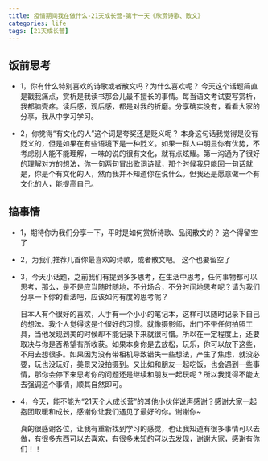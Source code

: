 ```yaml
---
title: 疫情期间我在做什么-21天成长营-第十一天《欣赏诗歌、散文》
categories: life
tags: [21天成长营]
---
```


## 饭前思考

- 1，你有什么特别喜欢的诗歌或者散文吗？为什么喜欢呢？
    今天这个话题简直是戳我痛点，赏析是我读书那会儿最不擅长的事情。每当语文考试要写赏析，我都脑壳疼。读后感，观后感，都是对我的折磨。分享确实没有，看看大家的分享，我从中学习学习。

- 2，你觉得“有文化的人”这个词是夸奖还是贬义呢？
    本身这句话我觉得是没有贬义的，但是如果在有些语境下是一种贬义。如果一群人中明显你有优势，不考虑别人能不能理解，一味的说的很有文化，就有点炫耀。第一沟通为了很好的理解对方的想法，你一句两句冒出歌词诗赋，那个时候我只能回一句话就是，你是个有文化的人，然而我并不知道你在说什么。但我还是愿意做一个有文化的人，能提高自己。


## 搞事情

- 1，期待你为我们分享一下，平时是如何赏析诗歌、品阅散文的？
    这个得留空了

- 2，为我们推荐几首你最喜欢的诗歌，或者散文吧。
    这个也要留空了

- 3，今天小话题，之前我们有提到多多思考，在生活中思考，任何事物都可以思考，那么，是不是应当随时随地，不分场合，不分时间地思考呢？请为我们分享一下你的看法吧，应该如何有度的思考呢？

    日本人有个很好的喜欢，人手有一个小小的笔记本，这样可以随时记录下自己的想法。我个人觉得这是个很好的习惯。就像摄影师，出门不带任何拍照工具，当他发现到美的时候却不能记录下来就很可惜。所以在一定程度上，还要取决与你是否希望有所收获。如果本身你是去放松，玩乐，你可以放下这些，不用去想很多。如果因为没有带相机导致错失一些想法，产生了焦虑，就没必要，玩也没玩好，美景又没拍摄到。又比如和朋友一起吃饭，也会遇到一些事情，那你会停下来思考你的问题还是继续和朋友一起玩呢？所以我觉得不能太去强调这个事情，顺其自然即可。


- 4，今天，能不能为“21天个人成长营”的其他小伙伴说声感谢？感谢大家一起抱团取暖和成长，感谢你让我们遇见了最好的你。谢谢你~

    真的很感谢各位，让我有重新找到学习的感觉，也让我知道有很多事情可以去做，有很多东西可以去喜欢，有很多未知的可以去发现，谢谢大家，感谢有你们！！
